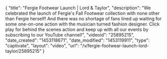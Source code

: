 {
    "title": "Fergie Footwear Launch | Lord & Taylor",
    "description": "We celebrated the launch of Fergie's Fall Footwear collection with none other than Fergie herself! And there was no shortage of fans lined up waiting for some one-on-one action with the musician turned fashion designer.  Click play for behind the scenes action and keep up with all our events by subscribing to our YouTube channel!",
    "videoid": "25895215",
    "date_created": "1453118671",
    "date_modified": "1453119911",
    "type": "captivate",
    "layout": "video",
    "url": "\/v\/fergie-footwear-launch-lord-taylor\/25895215"
}